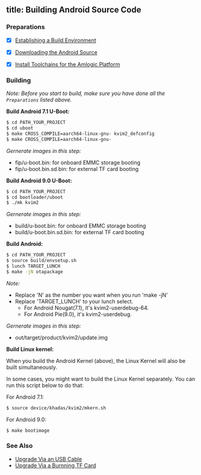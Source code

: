 title: Building Android Source Code
---


### Preparations
- [x] [Establishing a Build Environment](http://source.android.com/source/initializing.html)
- [x] [Downloading the Android Source](/vim2/DownloadAndroidSourceCode.html)
- [x] [Install Toolchains for the Amlogic Platform](/vim2/InstallToolchains.html)


### Building
*Note: Before you start to build, make sure you have done all the `Preparations` listed above.*

**Build Android 7.1 U-Boot:**
```sh
$ cd PATH_YOUR_PROJECT
$ cd uboot
$ make CROSS_COMPILE=aarch64-linux-gnu- kvim2_defconfig
$ make CROSS_COMPILE=aarch64-linux-gnu-
```
*Gernerate images in this step:*

* fip/u-boot.bin: for onboard EMMC storage booting
* fip/u-boot.bin.sd.bin: for external TF card booting

**Build Android 9.0 U-Boot:**
```sh
$ cd PATH_YOUR_PROJECT
$ cd bootloader/uboot
$ ./mk kvim2
```
*Gernerate images in this step:*

* build/u-boot.bin: for onboard EMMC storage booting
* build/u-boot.bin.sd.bin: for external TF card booting

**Build Android:**
```sh
$ cd PATH_YOUR_PROJECT
$ source build/envsetup.sh
$ lunch TARGET_LUNCH
$ make -jN otapackage
```
*Note:*

* Replace 'N' as the number you want when you run 'make -jN'
* Replace 'TARGET_LUNCH' to your lunch select.
  * For Android Nougat(7.1), it's kvim2-userdebug-64.
  * For Android Pie(9.0), it's kvim2-userdebug.

*Gernerate images in this step:*

* out/target/product/kvim2/update.img


**Build Linux kernel:**

When you build the Android Kernel (above), the Linux Kernel will also be built simultaneously.

In some cases, you might want to build the Linux Kernel separately. You can run this script below to do that:

For Android 7.1:
```sh
$ source device/khadas/kvim2/mkern.sh
```

For Android 9.0:
```sh
$ make bootimage
```

### See Also
* [Upgrade Via an USB Cable](/vim2/UpgradeViaUSBCable.html)
* [Upgrade Via a Burnning TF Card](/vim2/UpgradeViaTFBurningCard.html)
